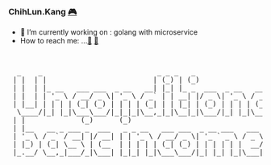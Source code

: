 ### ChihLun.Kang <a href="https://www.linkedin.com/in/chih-lun-kang-47094115">:video_game:</a> 

- 🌱 I’m currently working on : golang with microservice
- How to reach me: ...<a href="mailto:KangChihLun@gmail.com">:e-mail:</a> <a href="tel:886918113271">:iphone:</a>
<br>
<pre>
  _    _                           _ _ _   _                   _ 
 | |  | |                         | (_) | (_)                 | |
 | |  | |_ __   ___ ___  _ __   __| |_| |_ _  ___  _ __   __ _| |
 | |  | | '_ \ / __/ _ \| '_ \ / _` | | __| |/ _ \| '_ \ / _` | |
 | |__| | | | | (_| (_) | | | | (_| | | |_| | (_) | | | | (_| | |
  \____/|_| |_|\___\___/|_|_|_|\__,_|_|\__|_|\___/|_| |_|\__,_|_|
 | |             (_)      (_)                                    
 | |__   __ _ ___ _  ___   _ _ __   ___ ___  _ __ ___   ___      
 | '_ \ / _` / __| |/ __| | | '_ \ / __/ _ \| '_ ` _ \ / _ \     
 | |_) | (_| \__ \ | (__  | | | | | (_| (_) | | | | | |  __/     
 |_.__/ \__,_|___/_|\___| |_|_| |_|\___\___/|_| |_| |_|\___|     
                                                                 
                                                                                                                   
</pre>                                                                                                     
                                                                                                                
                                                                                                                
                                                                                                                
                                                                                                                
                                                                                                                
                                                                                                                
                                                                                                                
                                                                                                                
                                                                                                                
                                                                                                                
                                                                                                                
                                                                                                                
                                                                                                                
